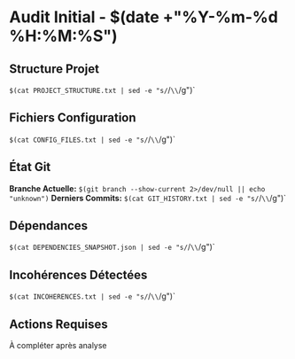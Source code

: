 # Audit Initial - $(date +"%Y-%m-%d %H:%M:%S")

## Structure Projet
`$(cat PROJECT_STRUCTURE.txt | sed -e "s/`/`\\`/g")`

## Fichiers Configuration
`$(cat CONFIG_FILES.txt | sed -e "s/`/`\\`/g")`

## État Git
**Branche Actuelle:** `$(git branch --show-current 2>/dev/null || echo "unknown")`
**Derniers Commits:**
`$(cat GIT_HISTORY.txt | sed -e "s/`/`\\`/g")`

## Dépendances
`$(cat DEPENDENCIES_SNAPSHOT.json | sed -e "s/`/`\\`/g")`

## Incohérences Détectées
`$(cat INCOHERENCES.txt | sed -e "s/`/`\\`/g")`

## Actions Requises
À compléter après analyse
